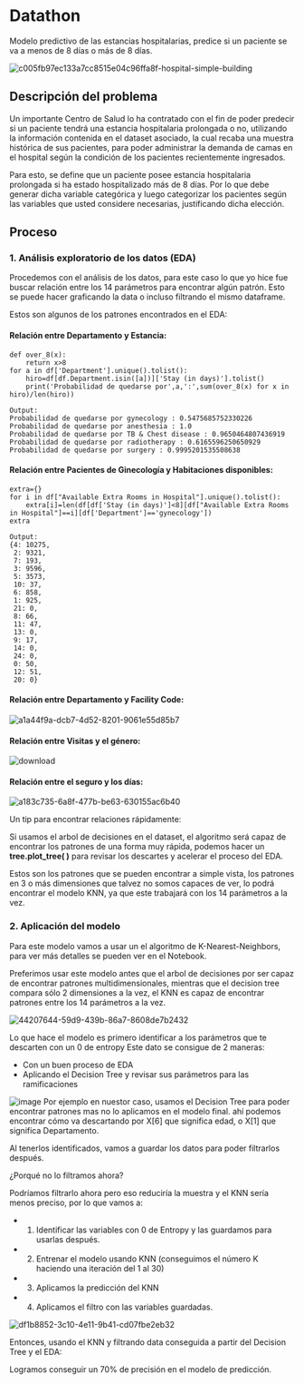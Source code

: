 # Datathon
Modelo predictivo de las estancias hospitalarias, predice si un paciente se va a menos de 8 días o más de 8 días.

![c005fb97ec133a7cc8515e04c96ffa8f-hospital-simple-building](https://user-images.githubusercontent.com/110522512/208148963-666019bd-c5a0-4531-88cf-4cc345b84010.png)

## Descripción del problema
Un importante Centro de Salud lo ha contratado con el fin de poder predecir si un paciente tendrá una estancia hospitalaria prolongada o no, utilizando la información contenida en el dataset asociado, la cual recaba una muestra histórica de sus pacientes, para poder administrar la demanda de camas en el hospital según la condición de los pacientes recientemente ingresados.

Para esto, se define que un paciente posee estancia hospitalaria prolongada si ha estado hospitalizado más de 8 días. Por lo que debe generar dicha variable categórica y luego categorizar los pacientes según las variables que usted considere necesarias, justificando dicha elección.

## Proceso

### 1. Análisis exploratorio de los datos (EDA)

Procedemos con el análisis de los datos, para este caso lo que yo hice fue buscar relación entre los 14 parámetros para encontrar algún patrón.
Esto se puede hacer graficando la data o incluso filtrando el mismo dataframe.




Estos son algunos de los patrones encontrados en el EDA:

#### Relación entre Departamento y Estancia:
~~~
def over_8(x):
    return x>8
for a in df['Department'].unique().tolist():
    hiro=df[df.Department.isin([a])]['Stay (in days)'].tolist()
    print('Probabilidad de quedarse por',a,':',sum(over_8(x) for x in hiro)/len(hiro))

Output:
Probabilidad de quedarse por gynecology : 0.5475685752330226 
Probabilidad de quedarse por anesthesia : 1.0
Probabilidad de quedarse por TB & Chest disease : 0.9650464807436919
Probabilidad de quedarse por radiotherapy : 0.6165596250650929
Probabilidad de quedarse por surgery : 0.9995201535508638
~~~

#### Relación entre Pacientes de Ginecología y Habitaciones disponibles:
~~~
extra={}
for i in df["Available Extra Rooms in Hospital"].unique().tolist():
    extra[i]=len(df[df['Stay (in days)']<8][df["Available Extra Rooms in Hospital"]==i][df['Department']=='gynecology'])
extra

Output:
{4: 10275,
 2: 9321,
 7: 193,
 3: 9596,
 5: 3573,
 10: 37,
 6: 858,
 1: 925,
 21: 0,
 8: 66,
 11: 47,
 13: 0,
 9: 17,
 14: 0,
 24: 0,
 0: 50,
 12: 51,
 20: 0}
~~~

#### Relación entre Departamento y Facility Code:

![a1a44f9a-dcb7-4d52-8201-9061e55d85b7](https://user-images.githubusercontent.com/110522512/208150424-4ada72da-6133-4e8b-a172-407986c1bbd6.jpg)

#### Relación entre Visitas y el género:
![download](https://user-images.githubusercontent.com/110522512/208150592-574d8b13-32bd-4d87-ba66-79caa67ff1a9.png)

#### Relación entre el seguro y los días:
![a183c735-6a8f-477b-be63-630155ac6b40](https://user-images.githubusercontent.com/110522512/208150721-a7f403ea-ccdd-45cf-8ce8-897ee71d10e2.jpg)

Un tip para encontrar relaciones rápidamente:

Si usamos el arbol de decisiones en el dataset, el algoritmo será capaz de encontrar los patrones de una forma muy rápida, podemos hacer un **tree.plot_tree( )** para revisar los descartes y acelerar el proceso del EDA.



Estos son los patrones que se pueden encontrar a simple vista, los patrones en 3 o más dimensiones que talvez no somos capaces de ver, lo podrá encontrar el modelo KNN, ya que este trabajará con los 14 parámetros a la vez.


### 2. Aplicación del modelo

Para este modelo vamos a usar un el algoritmo de  K-Nearest-Neighbors, para ver más detalles se pueden ver en el Notebook.

Preferimos usar este modelo antes que el arbol de decisiones por ser capaz de encontrar  patrones multidimensionales, mientras que el decision tree compara sólo 2 dimensiones a la vez, el KNN es capaz de encontrar patrones entre los 14 parámetros a la vez.



![44207644-59d9-439b-86a7-8608de7b2432](https://user-images.githubusercontent.com/110522512/208154605-ae0d2412-b752-41f2-b1cb-1bd30ba49f19.jpg)



Lo que hace el modelo es primero identificar a los parámetros que te descarten con un 0 de entropy
Este dato se consigue de 2 maneras:
* Con un buen proceso de EDA
* Aplicando el Decision Tree y revisar sus parámetros para las ramificaciones

![image](https://user-images.githubusercontent.com/110522512/208153566-8caef8f4-8ab8-4aee-94ec-c0931c32b302.png)
 Por ejemplo en nuestor caso, usamos el Decision Tree para poder encontrar patrones mas no lo aplicamos en el modelo final.
 ahí podemos encontrar cómo va descartando por X[6] que significa edad, o X[1] que significa Departamento.
 
 Al tenerlos identificados, vamos a guardar los datos para poder filtrarlos después.
 
 ¿Porqué no lo filtramos ahora?

Podríamos filtrarlo ahora pero eso reduciría la muestra y el KNN sería menos preciso, por lo que vamos a:

* 1. Identificar las variables con 0 de Entropy y las guardamos para usarlas después.
* 2. Entrenar el modelo usando KNN (conseguimos el número K haciendo una iteración del 1 al 30)
* 3. Aplicamos la predicción del KNN
* 4. Aplicamos el filtro con las variables guardadas.


![df1b8852-3c10-4e11-9b41-cd07fbe2eb32](https://user-images.githubusercontent.com/110522512/208157688-aa39d61f-0b59-4e71-ab2d-db0ff9d53337.png)

Entonces, usando el KNN y filtrando data conseguida a partir del Decision Tree y el EDA:

Logramos conseguir un 70% de precisión en el modelo de predicción.


